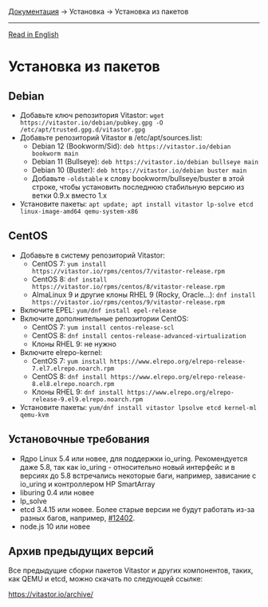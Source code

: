 [Документация](../../README-ru.md#документация) → Установка → Установка из пакетов

-----

[Read in English](packages.en.md)

# Установка из пакетов

## Debian

- Добавьте ключ репозитория Vitastor:
  `wget https://vitastor.io/debian/pubkey.gpg -O /etc/apt/trusted.gpg.d/vitastor.gpg`
- Добавьте репозиторий Vitastor в /etc/apt/sources.list:
  - Debian 12 (Bookworm/Sid): `deb https://vitastor.io/debian bookworm main`
  - Debian 11 (Bullseye): `deb https://vitastor.io/debian bullseye main`
  - Debian 10 (Buster): `deb https://vitastor.io/debian buster main`
  - Добавьте `-oldstable` к слову bookworm/bullseye/buster в этой строке, чтобы
    установить последнюю стабильную версию из ветки 0.9.x вместо 1.x
- Установите пакеты: `apt update; apt install vitastor lp-solve etcd linux-image-amd64 qemu-system-x86`

## CentOS

- Добавьте в систему репозиторий Vitastor:
  - CentOS 7: `yum install https://vitastor.io/rpms/centos/7/vitastor-release.rpm`
  - CentOS 8: `dnf install https://vitastor.io/rpms/centos/8/vitastor-release.rpm`
  - AlmaLinux 9 и другие клоны RHEL 9 (Rocky, Oracle...): `dnf install https://vitastor.io/rpms/centos/9/vitastor-release.rpm`
- Включите EPEL: `yum/dnf install epel-release`
- Включите дополнительные репозитории CentOS:
  - CentOS 7: `yum install centos-release-scl`
  - CentOS 8: `dnf install centos-release-advanced-virtualization`
  - Клоны RHEL 9: не нужно
- Включите elrepo-kernel:
  - CentOS 7: `yum install https://www.elrepo.org/elrepo-release-7.el7.elrepo.noarch.rpm`
  - CentOS 8: `dnf install https://www.elrepo.org/elrepo-release-8.el8.elrepo.noarch.rpm`
  - Клоны RHEL 9: `dnf install https://www.elrepo.org/elrepo-release-9.el9.elrepo.noarch.rpm`
- Установите пакеты: `yum/dnf install vitastor lpsolve etcd kernel-ml qemu-kvm`

## Установочные требования

- Ядро Linux 5.4 или новее, для поддержки io_uring. Рекомендуется даже 5.8,
  так как io_uring - относительно новый интерфейс и в версиях до 5.8 встречались
  некоторые баги, например, зависание с io_uring и контроллером HP SmartArray
- liburing 0.4 или новее
- lp_solve
- etcd 3.4.15 или новее. Более старые версии не будут работать из-за разных багов,
  например, [#12402](https://github.com/etcd-io/etcd/pull/12402).
- node.js 10 или новее

## Архив предыдущих версий

Все предыдущие сборки пакетов Vitastor и других компонентов, таких, как QEMU
и etcd, можно скачать по следующей ссылке:

https://vitastor.io/archive/
